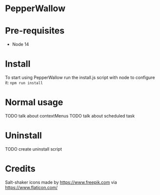 # PepperWallow

# Pre-requisites
- Node 14

# Install
To start using PepperWallow run the install.js script with node to configure it:
```npm run install```

# Normal usage
TODO talk about contextMenus
TODO talk about scheduled task

# Uninstall
TODO create uninstall script

# Credits
Salt-shaker icons made by https://www.freepik.com via https://www.flaticon.com/